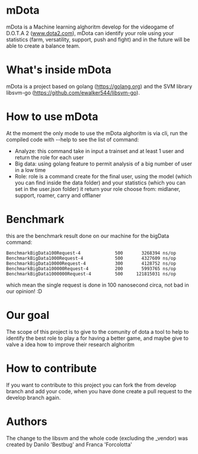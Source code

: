 # mDota
mDota is a Machine learning alghoritm develop for the videogame of D.O.T.A 2 (www.dota2.com), mDota can identify your role using your statistics (farm, versatility, support, push and fight) and in the future will be able to create a balance team.


# What's inside mDota
mDota is a project based on golang (https://golang.org) and the SVM library libsvm-go (https://github.com/ewalker544/libsvm-go).

# How to use mDota
At the moment the only mode to use the mDota alghoritm is via cli, run the compiled code with --help to see the list of command:
* Analyze: this command take in input a trainset and at least 1 user and return the role for each user
* Big data: using golang feature to permit analysis of a big number of user in a low time
* Role: role is a command create for the final user, using the model (which you can find inside the data folder) and your statistics (which you can set in the user.json folder) it return your role choose from: midlaner, support, roamer, carry and offlaner

# Benchmark
this are the benchmark result done on our machine for the bigData command:
```
BenchmarkBigData100Request-4    	     500	   3268394 ns/op
BenchmarkBigData1000Request-4   	     500	   4327609 ns/op
BenchmarkBigData10000Request-4  	     300	   4128752 ns/op
BenchmarkBigData100000Request-4 	     200	   5993765 ns/op
BenchmarkBigData1000000Request-4	     500	 121815031 ns/op
```
which mean the single request is done in 100 nanosecond circa, not bad in our opinion! :D


# Our goal
The scope of this project is to give to the comunity of dota a tool to help to identify the best role to play a for having a better game, and maybe give to valve a idea how to improve their research alghoritm

# How to contribute
If you want to contribute to this project you can fork the from develop branch and add your code, when you have done create a pull request to the develop branch again.

# Authors
The change to the libsvm and the whole code (excluding the _vendor) was created by Danilo 'Bestbug' and Franca 'Forcolotta'
